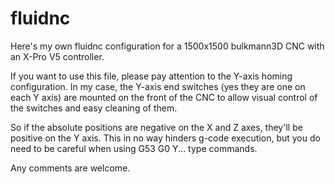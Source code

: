 # fluidnc

Here's my own fluidnc configuration for a 1500x1500 bulkmann3D CNC with an X-Pro V5 controller.

If you want to use this file, please pay attention to the Y-axis homing configuration. 
In my case, the Y-axis end switches (yes they are one on each Y axis) are mounted on the front of the CNC to allow visual control of the switches and easy cleaning of them.

So if the absolute positions are negative on the X and Z axes, they'll be positive on the Y axis. This in no way hinders g-code execution, but you do need to be careful when using G53 G0 Y... type commands.

Any comments are welcome.

